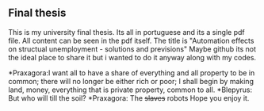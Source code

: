 ## Final thesis

This is my university final thesis.
Its all in portuguese and its a single pdf file. All content can be seen in the pdf itself.
The title is "Automation effects on structual unemployment - solutions and previsions"
Maybe github its not the ideal place to share it but i wanted to do it anyway along with my codes.


*Praxagora:I want all to have a share of everything and all property to be in common; there will no longer be either rich or poor; I shall begin by making land, money, everything that is private property, common to all.
*Blepyrus: But who will till the soil?
*Praxagora: The ~~slaves~~ robots
Hope you enjoy it.

